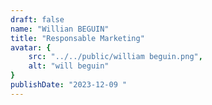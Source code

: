 ```yaml
---
draft: false
name: "Willian BEGUIN"
title: "Responsable Marketing"
avatar: {
    src: "../../public/william beguin.png",
    alt: "will beguin"
}
publishDate: "2023-12-09 "
---
```

